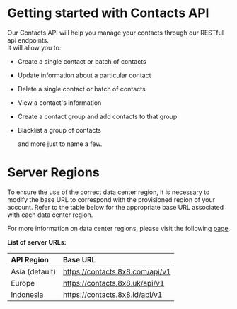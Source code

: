 # Getting started with Contacts API

Our Contacts API will help you manage your contacts through our RESTful api endpoints.  
It will allow you to:

- Create a single contact or batch of contacts
- Update information about a particular contact
- Delete a single contact or batch of contacts
- View a contact's information
- Create a contact group and add contacts to that group
- Blacklist a group of contacts

  and more just to name a few.

# Server Regions

To ensure the use of the correct data center region, it is necessary to modify the base URL to correspond with the provisioned region of your account. Refer to the table below for the appropriate base URL associated with each data center region.

For more information on data center regions, please visit the following [page](/connect/docs/data-center-region#api-endpoints-and-platform-region).

**List of server URLs:**

| API Region     | Base URL                          |
| :------------- | :-------------------------------- |
| Asia (default) | <https://contacts.8x8.com/api/v1> |
| Europe         | <https://contacts.8x8.uk/api/v1>  |
| Indonesia      | <https://contacts.8x8.id/api/v1>  |
